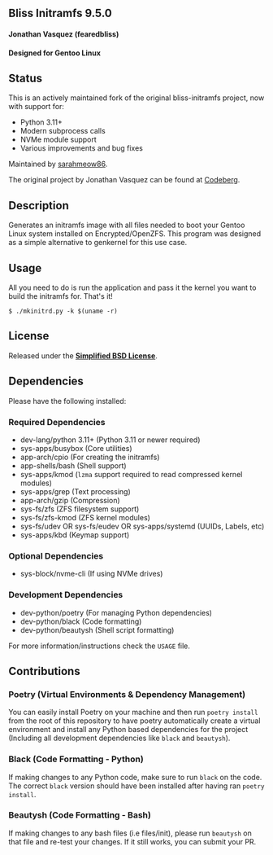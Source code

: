 ## Bliss Initramfs 9.5.0
#### Jonathan Vasquez (fearedbliss)
#### Designed for Gentoo Linux

## Status

This is an actively maintained fork of the original bliss-initramfs project, now with support for:

- Python 3.11+
- Modern subprocess calls
- NVMe module support
- Various improvements and bug fixes

Maintained by [sarahmeow86](https://github.com/sarahmeow86).

The original project by Jonathan Vasquez can be found at [Codeberg](https://codeberg.org/fearedbliss/bliss-initramfs).

## Description

Generates an initramfs image with all files needed to boot your Gentoo Linux
system installed on Encrypted/OpenZFS. This program was designed as a simple
alternative to genkernel for this use case.

## Usage

All you need to do is run the application and pass it the kernel you want
to build the initramfs for. That's it!

`$ ./mkinitrd.py -k $(uname -r)`

## License

Released under the **[Simplified BSD License](LICENSE)**.

## Dependencies

Please have the following installed:

### Required Dependencies

- dev-lang/python 3.11+ (Python 3.11 or newer required)
- sys-apps/busybox (Core utilities)
- app-arch/cpio (For creating the initramfs)
- app-shells/bash (Shell support)
- sys-apps/kmod (`lzma` support required to read compressed kernel modules)
- sys-apps/grep (Text processing)
- app-arch/gzip (Compression)
- sys-fs/zfs (ZFS filesystem support)
- sys-fs/zfs-kmod (ZFS kernel modules)
- sys-fs/udev OR sys-fs/eudev OR sys-apps/systemd (UUIDs, Labels, etc)
- sys-apps/kbd (Keymap support)

### Optional Dependencies

- sys-block/nvme-cli (If using NVMe drives)

### Development Dependencies

- dev-python/poetry (For managing Python dependencies)
- dev-python/black (Code formatting)
- dev-python/beautysh (Shell script formatting)

For more information/instructions check the `USAGE` file.

## Contributions

### Poetry (Virtual Environments & Dependency Management)

You can easily install Poetry on your machine and then run
`poetry install` from the root of this repository to have
poetry automatically create a virtual environment and install
any Python based dependencies for the project (Including all
development dependencies like `black` and `beautysh`).

### Black (Code Formatting - Python)

If making changes to any Python code, make sure to run `black`
on the code. The correct `black` version should have been installed
after having ran `poetry install`.

### Beautysh (Code Formatting - Bash)

If making changes to any bash files (i.e files/init), please run
`beautysh` on that file and re-test your changes. If it still works,
you can submit your PR.
